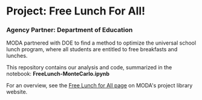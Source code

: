 
# Project: Free Lunch For All!
### Agency Partner: Department of Education

MODA partnered with DOE to find a method to optimize the universal school lunch program, where all students are entitled to free breakfasts and lunches.

This repository contains our analysis and code, summarized in the notebook: **FreeLunch-MonteCarlo.ipynb**

For an overview, see the [Free Lunch for All page](http://moda-site.s3-website-us-east-1.amazonaws.com/projects/free_lunch_for_all/) on MODA's project library website.


